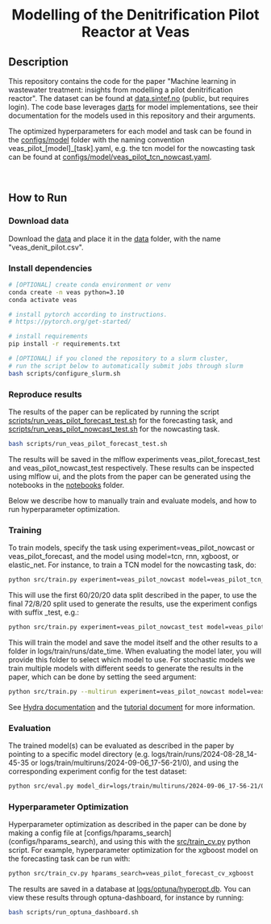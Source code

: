 <div align="center">

# Modelling of the Denitrification Pilot Reactor at Veas

</div>

## Description

This repository contains the code for the paper "Machine learning in wastewater treatment:
insights from modelling a pilot denitrification
reactor". The dataset can be found at [data.sintef.no](https://data.sintef.no/feature/fe-63c812ef-13fe-4b0c-936e-44da3303a781) (public, but requires login). The code base leverages [darts](https://unit8co.github.io/darts/index.html) for model implementations, see their documentation for the models used in this repository and their arguments.

The optimized hyperparameters for each model and task can be found in the [configs/model](configs/model) folder with 
the naming convention veas_pilot_[model]_[task].yaml, e.g. the tcn model for the nowcasting task can be found at [configs/model/veas_pilot_tcn_nowcast.yaml](configs/model/veas_pilot_tcn_nowcast.yaml).

<br>

## How to Run

### Download data

Download the [data](https://data.sintef.no/feature/fe-63c812ef-13fe-4b0c-936e-44da3303a781) and place it in the [data](data) folder, with the name "veas_denit_pilot.csv".

### Install dependencies

```bash
# [OPTIONAL] create conda environment or venv
conda create -n veas python=3.10
conda activate veas

# install pytorch according to instructions.
# https://pytorch.org/get-started/

# install requirements
pip install -r requirements.txt

# [OPTIONAL] if you cloned the repository to a slurm cluster,
# run the script below to automatically submit jobs through slurm
bash scripts/configure_slurm.sh
```

### Reproduce results

The results of the paper can be replicated by running the script [scripts/run_veas_pilot_forecast_test.sh](scripts/run_veas_pilot_forecast_test.sh) for the forecasting task, and [scripts/run_veas_pilot_nowcast_test.sh](scripts/run_veas_pilot_nowcast_test.sh) for the nowcasting task. 

```bash
bash scripts/run_veas_pilot_forecast_test.sh
```

The results will be saved in the mlflow experiments veas_pilot_forecast_test and veas_pilot_nowcast_test 
respectively. These results can be inspected using mlflow ui, and the plots from the paper can be generated using the
notebooks in the [notebooks](notebooks) folder.

Below we describe how to manually train and evaluate models, and how to run hyperparameter optimization.

### Training

To train models, specify the task using experiment=veas_pilot_nowcast or veas_pilot_forecast, and the model using model=tcn, rnn, xgboost, or elastic_net. For instance, to train a TCN model for the nowcasting task, do:

```bash
python src/train.py experiment=veas_pilot_nowcast model=veas_pilot_tcn_nowcast
```

This will use the first 60/20/20 data split described in the paper, to use the final 72/8/20 split used to generate the results, use the experiment configs with suffix _test, e.g.:

```bash
python src/train.py experiment=veas_pilot_nowcast_test model=veas_pilot_tcn_nowcast
```

This will train the model and save the model itself and the other results to a folder in logs/train/runs/date_time. When evaluating the model later, you will provide this folder to select which model to use. For stochastic models we train multiple models with different seeds to generate the results in the paper, which can be done by setting the seed argument:

```bash
python src/train.py --multirun experiment=veas_pilot_nowcast model=veas_pilot_tcn_nowcast seed='range(10)'
```

See [Hydra documentation](https://hydra.cc/docs/intro/) and the [tutorial document](tutorial.md) for more information.

### Evaluation

The trained model(s) can be evaluated as described in the paper by pointing to a specific model directory (e.g. logs/train/runs/2024-08-28_14-45-35 or logs/train/multiruns/2024-09-06_17-56-21/0), and using the corresponding experiment config for the test dataset:

```bash
python src/eval.py model_dir=logs/train/multiruns/2024-09-06_17-56-21/0 experiment=veas_pilot_nowcast_test
```

### Hyperparameter Optimization

Hyperparameter optimization as described in the paper can be done by making a config file at [configs/hparams_search]
(configs/hparams_search), and using this with the [src/train_cv.py](src/train_cv.py) python script. For example, 
hyperparameter optimization for the xgboost model on the forecasting task can be run with:

```bash
python src/train_cv.py hparams_search=veas_pilot_forecast_cv_xgboost
```

The results are saved in a database at [logs/optuna/hyperopt.db](logs/optuna/hyperopt.db). You can view these results through optuna-dashboard, for instance by running:

```bash
bash scripts/run_optuna_dashboard.sh
```
